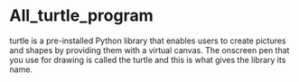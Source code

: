 # All_turtle_program
turtle is a pre-installed Python library that enables users to create pictures and shapes by providing them with a virtual canvas. The onscreen pen that you use for drawing is called the turtle and this is what gives the library its name.

